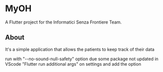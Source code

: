 # MyOH

A Flutter project for the Informatici Senza Frontiere Team.

## About

It's a simple application that allows the patients to keep track of their data

run with "--no-sound-null-safety" option due some package not updated
in VScode "Flutter run additional args" on settings and add the option